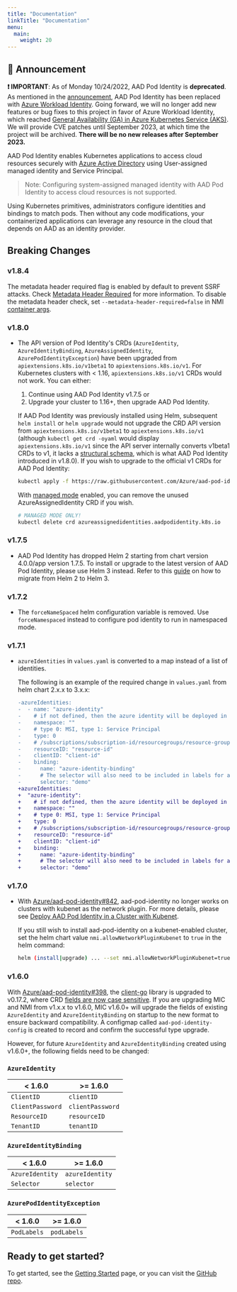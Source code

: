 ```yaml
---
title: "Documentation"
linkTitle: "Documentation"
menu:
  main:
    weight: 20
---
```


## 📣 Announcement

**❗ IMPORTANT**: As of Monday 10/24/2022, AAD Pod Identity is **deprecated**. As mentioned in the [announcement](https://cloudblogs.microsoft.com/opensource/2022/01/18/announcing-azure-active-directory-azure-ad-workload-identity-for-kubernetes/), AAD Pod Identity has been replaced with [Azure Workload Identity](https://azure.github.io/azure-workload-identity). Going forward, we will no longer add new features or bug fixes to this project in favor of Azure Workload Identity, which reached [General Availability (GA) in Azure Kubernetes Service (AKS)](https://azure.microsoft.com/en-us/updates/ga-azure-active-directory-workload-identity-with-aks-2/). We will provide CVE patches until September 2023, at which time the project will be archived. **There will be no new releases after September 2023.**

AAD Pod Identity enables Kubernetes applications to access cloud resources securely with [Azure Active Directory](https://azure.microsoft.com/en-us/services/active-directory/) using User-assigned managed identity and Service Principal.

> Note: Configuring system-assigned managed identity with AAD Pod Identity to access cloud resources is not supported.

Using Kubernetes primitives, administrators configure identities and bindings to match pods. Then without any code modifications, your containerized applications can leverage any resource in the cloud that depends on AAD as an identity provider.

## Breaking Changes

### v1.8.4

The metadata header required flag is enabled by default to prevent SSRF attacks. Check [Metadata Header Required](./configure/feature_flags/#metadata-header-required-flag) for more information. To disable the metadata header check, set `--metadata-header-required=false` in NMI [container args](https://github.com/Azure/aad-pod-identity/blob/v1.8.6/deploy/infra/deployment-rbac.yaml#L483).

### v1.8.0

- The API version of Pod Identity's CRDs (`AzureIdentity`, `AzureIdentityBinding`, `AzureAssignedIdentity`, `AzurePodIdentityException`) have been upgraded from `apiextensions.k8s.io/v1beta1` to `apiextensions.k8s.io/v1`. For Kubernetes clusters with < 1.16, `apiextensions.k8s.io/v1` CRDs would not work. You can either:
  1. Continue using AAD Pod Identity v1.7.5 or
  2. Upgrade your cluster to 1.16+, then upgrade AAD Pod Identity.

  If AAD Pod Identity was previously installed using Helm, subsequent `helm install` or `helm upgrade` would not upgrade the CRD API version from `apiextensions.k8s.io/v1beta1` to `apiextensions.k8s.io/v1` (although `kubectl get crd -oyaml` would display `apiextensions.k8s.io/v1` since the API server internally converts v1beta1 CRDs to v1, it lacks a [structural schema](https://kubernetes.io/docs/tasks/extend-kubernetes/custom-resources/custom-resource-definitions/#specifying-a-structural-schema), which is what AAD Pod Identity introduced in v1.8.0). If you wish to upgrade to the official v1 CRDs for AAD Pod Identity:

  ```bash
  kubectl apply -f https://raw.githubusercontent.com/Azure/aad-pod-identity/master/charts/aad-pod-identity/crds/crd.yaml
  ```

  With [managed mode](./configure/pod_identity_in_managed_mode) enabled, you can remove the unused AzureAssignedIdentity CRD if you wish.

  ```bash
  # MANAGED MODE ONLY!
  kubectl delete crd azureassignedidentities.aadpodidentity.k8s.io
  ```

### v1.7.5

- AAD Pod Identity has dropped Helm 2 starting from chart version 4.0.0/app version 1.7.5. To install or upgrade to the latest version of AAD Pod Identity, please use Helm 3 instead. Refer to this [guide](https://helm.sh/blog/migrate-from-helm-v2-to-helm-v3/) on how to migrate from Helm 2 to Helm 3.

### v1.7.2

- The `forceNameSpaced` helm configuration variable is removed. Use `forceNamespaced` instead to configure pod identity to run in namespaced mode.

### v1.7.1

- `azureIdentities` in `values.yaml` is converted to a map instead of a list of identities.

  The following is an example of the required change in `values.yaml` from helm chart 2.x.x to 3.x.x:

  ```diff
  -azureIdentities:
  -  - name: "azure-identity"
  -    # if not defined, then the azure identity will be deployed in the same namespace as the chart
  -    namespace: ""
  -    # type 0: MSI, type 1: Service Principal
  -    type: 0
  -    # /subscriptions/subscription-id/resourcegroups/resource-group/providers/Microsoft.ManagedIdentity/userAssignedIdentities/identity-name
  -    resourceID: "resource-id"
  -    clientID: "client-id"
  -    binding:
  -      name: "azure-identity-binding"
  -      # The selector will also need to be included in labels for app deployment
  -      selector: "demo"
  +azureIdentities:
  +  "azure-identity":
  +    # if not defined, then the azure identity will be deployed in the same namespace as the chart
  +    namespace: ""
  +    # type 0: MSI, type 1: Service Principal
  +    type: 0
  +    # /subscriptions/subscription-id/resourcegroups/resource-group/providers/Microsoft.ManagedIdentity/userAssignedIdentities/identity-name
  +    resourceID: "resource-id"
  +    clientID: "client-id"
  +    binding:
  +      name: "azure-identity-binding"
  +      # The selector will also need to be included in labels for app deployment
  +      selector: "demo"
  ```

### v1.7.0

- With [Azure/aad-pod-identity#842](https://github.com/Azure/aad-pod-identity/pull/842), aad-pod-identity no longer works on clusters with kubenet as the network plugin. For more details, please see [Deploy AAD Pod Identity in a Cluster with Kubenet](configure/aad_pod_identity_on_kubenet/).

  If you still wish to install aad-pod-identity on a kubenet-enabled cluster, set the helm chart value `nmi.allowNetworkPluginKubenet` to `true` in the helm command:

  ```bash
  helm (install|upgrade) ... --set nmi.allowNetworkPluginKubenet=true ...
  ```

### v1.6.0

With [Azure/aad-pod-identity#398](https://github.com/Azure/aad-pod-identity/pull/398), the [client-go](https://github.com/kubernetes/client-go) library is upgraded to v0.17.2, where CRD [fields are now case sensitive](https://github.com/kubernetes/kubernetes/issues/64612). If you are upgrading MIC and NMI from v1.x.x to v1.6.0, MIC v1.6.0+ will upgrade the fields of existing `AzureIdentity` and `AzureIdentityBinding` on startup to the new format to ensure backward compatibility. A configmap called `aad-pod-identity-config` is created to record and confirm the successful type upgrade.

However, for future `AzureIdentity` and `AzureIdentityBinding` created using v1.6.0+, the following fields need to be changed:

### `AzureIdentity`

| < 1.6.0          | >= 1.6.0         |
| ---------------- | ---------------- |
| `ClientID`       | `clientID`       |
| `ClientPassword` | `clientPassword` |
| `ResourceID`     | `resourceID`     |
| `TenantID`       | `tenantID`       |

### `AzureIdentityBinding`

| < 1.6.0         | >= 1.6.0        |
| --------------- | --------------- |
| `AzureIdentity` | `azureIdentity` |
| `Selector`      | `selector`      |

### `AzurePodIdentityException`

| < 1.6.0     | >= 1.6.0    |
| ----------- | ----------- |
| `PodLabels` | `podLabels` |


## Ready to get started?

To get started, see the [Getting Started](./getting-started/) page, or you can visit the [GitHub repo](https://github.com/Azure/aad-pod-identity).
